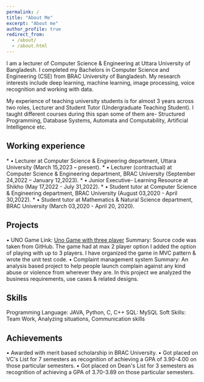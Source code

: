 ```yaml
---
permalink: /
title: "About Me"
excerpt: "About me"
author_profile: true
redirect_from: 
  - /about/
  - /about.html
---
```



I am a lecturer of Computer Science & Engineering at Uttara University of Bangladesh. I completed my Bachelors in Computer Science and Engineering (CSE) from BRAC 
University of Bangladesh. My research interests include deep learning, machine learning, image processing, voice recognition and working with data. 

My experience of teaching university students is for almost 3 years across two roles, Lecturer and Student Tutor (Undergraduate Teaching Student). I taught different 
courses during this span some of them are- Structured Programming, Database Systems, Automata and Computability, Artificial Intelligence etc.  


<h2>Working experience</h2>
* • Lecturer at Computer Science & Engineering department, Uttara University (March 15,2023 – present).
* • Lecturer (contractual) at Computer Science & Engineering department, BRAC University (September 24,2022 – January 12,2023).
* • Junior Executive- Learning Resource at Shikho (May 17,2022 - July 31,2022).
* • Student tutor at Computer Science & Engineering department, BRAC University (August 03,2020 - April 30,2022).
* • Student tutor at Mathematics & Natural Science department, BRAC University (March 03,2020 - April 20, 2020).

<h2>Projects</h2>
• UNO Game
Link: <a href="https://github.com/hussainmdakif/18101073_CSE470_Project">Uno Game with three player</a> 
Summary: Source code was taken from GitHub. The game had at max 2 player option I added the option of playing with up to 3 players. I have organized the game in MVC 
pattern & wrote the unit test code.
• Complaint management system
Summary: An analysis based project to help people launch complain against any kind abuse or violence from wherever they are. In this project we analyzed the business 
requirements, use cases & related designs.

<h2>Skills</h2>
Programming Language: JAVA, Python, C, C++
SQL: MySQL
Soft Skills: Team Work, Analyzing situations, Communication skills

<h2>Achievements</h2>
• Awarded with merit based scholarship in BRAC University.
• Got placed on VC's List for 7 semesters as recognition of achieving a GPA of 3.90-4.00 on those particular semesters.
• Got placed on Dean's List for 3 semesters as recognition of achieving a GPA of 3.70-3.89 on those particular semesters.